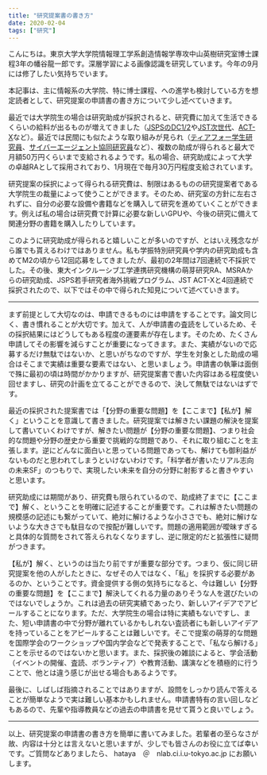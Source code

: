 ```yaml
---
title: "研究提案書の書き方"
date: 2020-02-04
tags: ["研究"]
---
```


こんにちは。東京大学大学院情報理工学系創造情報学専攻中山英樹研究室博士課程3年の幡谷龍一郎です。深層学習による画像認識を研究しています。今年の9月には修了したい気持ちでいます。

本記事は、主に情報系の大学院、特に博士課程、への進学も検討している方を想定読者として、研究提案の申請書の書き方について少し述べていきます。

最近では大学院生の場合は研究助成が採択されると、研究費に加えて生活できるくらいの給料が出るものが増えてきました（[JSPSのDC1/2](https://www.jsps.go.jp/j-pd/pd_gaiyo.html)や[JST次世代](https://www.jst.go.jp/jisedai/)、[ACT-X](https://www.jst.go.jp/kisoken/act-x/index.html)など）。最近では民間にも似たような取り組みが見られ（[ティアフォー学生研究員](https://twitter.com/shinpeikato/status/1438092538368303113)、[サイバーエージェント協同研究員](https://hrmos.co/pages/cyberagent-group/jobs/0000648)など）、複数の助成が得られると最大で月額50万円くらいまで支給されるようです。私の場合、研究助成によって大学の卓越RAとして採用されており、1月現在で毎月30万円程度支給されています。

研究提案の採択によって得られる研究費は、制限はあるものの研究提案者である大学院生の裁量によって使うことができます。そのため、研究室の方針に左右されずに、自分の必要な設備や書籍などを購入して研究を進めていくことができます。例えば私の場合は研究費で計算に必要な新しいGPUや、今後の研究に備えて関連分野の書籍を購入したりしています。

このように研究助成が得られると嬉しいことが多いのですが、とはいえ残念ながら誰でも貰えるわけではありません。私も学振特別研究員や学内の研究助成も含めてM2の頃から12回応募をしてきましたが、最初の2年間は7回連続で不採択でした。その後、東大インクルーシブ工学連携研究機構の萌芽研究RA、MSRAからの研究助成、JSPS若手研究者海外挑戦プログラム、JST ACT-Xと4回連続で採択されたので、以下ではその中で得られた知見について述べていきます。

---

まず前提として大切なのは、申請できるものには申請をすることです。論文同じく、書き慣れることが大切です。加えて、人が申請書の査読をしているため、その採択結果にはどうしてもある程度の運要素が存在します。そのため、たくさん申請してその影響を減らすことが重要になってきます。また、実績がないので応募するだけ無駄ではないか、と思いがちなのですが、学生を対象とした助成の場合はそこまで実績は重要な要素ではない、と思いましょう。申請書の執筆は面倒で殊に最初の頃は時間がかかりますが、研究提案書で書いた内容はある程度使い回せますし、研究の計画を立てることができるので、決して無駄ではないはずです。

最近の採択された提案書では「【分野の重要な問題】を【ここまで】【私が】解く」ということを意識して書きました。研究提案では解きたい課題の解決を提案して書いていくわけですが、解きたい問題が【分野の重要な問題】、つまり社会的な問題や分野の歴史から重要で挑戦的な問題であり、それに取り組むことを主張します。逆にどんなに面白いと思っている問題であっても、解けても御利益がないものだと思われてしまうといけないわけです。「科学者が書いたリアル志向の未来SF」のつもりで、実現したい未来を自分の分野に射影すると書きやすいと思います。

研究助成には期間があり、研究費も限られているので、助成終了までに【ここまで】解く、ということを明確に記述することが重要です。これは解きたい問題の規模感の記述にも繋がっていて、絶対に解けるような小ささでも、絶対に解けないような大きさでも駄目なので按配が難しいです。問題の適用範囲が曖昧すぎると具体的な質問をされて答えられなくなりますし、逆に限定的だと拡張性に疑問がつきます。

【私が】解く、というのは当たり前ですが重要な部分です。つまり、仮に同じ研究提案を他の人がしたときに、なぜその人ではなく、「私」を採択する必要があるのか、ということです。資金提供する側の気持ちになると、今は難しい【分野の重要な問題】を【ここまで】解決してくれる力量のありそうな人を選びたいのではないでしょうか。これは過去の研究実績であったり、新しいアイデアでアピールすることになります。ただ、大学院生の場合は特に実績もないですし、また、短い申請書の中で分野が離れているかもしれない査読者にも新しいアイデアを持っていることをアピールすることは難しいです。そこで提案の萌芽的な問題を国際学会のワークショップや国内学会などで発表することで、「私なら解ける」ことを示せるのではないかと思います。また、採択後の雑談によると、学会活動（イベントの開催、査読、ボランティア）や教育活動、講演などを積極的に行うことで、他とは違う感じが出せる場合もあるようです。

最後に、しばしば指摘されることではありますが、設問をしっかり読んで答えることが簡単なようで実は難しい基本かもしれません。申請書特有の言い回しなどもあるので、先輩や指導教員などの過去の申請書を見せて貰うと良いでしょう。

---

以上、研究提案の申請書の書き方を簡単に書いてみました。若輩者の至らなさが故、内容は十分とは言えないと思いますが、少しでも皆さんのお役に立てば幸いです。ご質問などありましたら、 hataya　＠　nlab.ci.i.u-tokyo.ac.jp にお願いします。